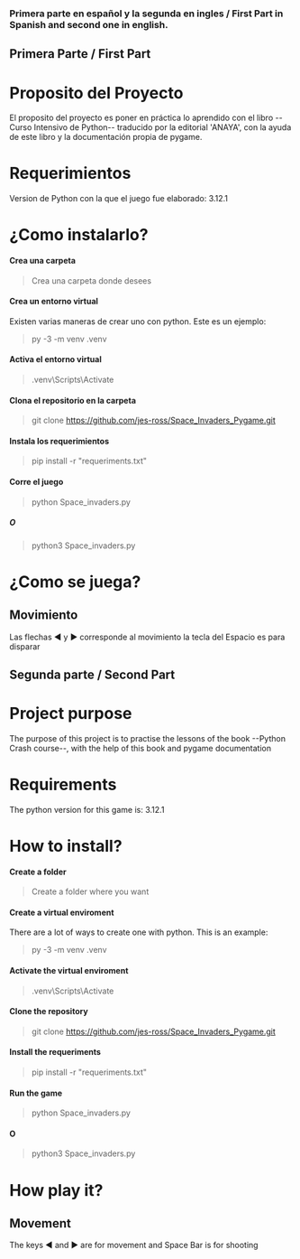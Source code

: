 ### Primera parte en español y la segunda en ingles / First Part in Spanish and second one in english.

## Primera Parte / First Part

# Proposito del Proyecto

El proposito del proyecto es poner en práctica lo aprendido con el libro --Curso Intensivo de Python-- traducido por la editorial 'ANAYA',
con la ayuda de este libro y la documentación propia de pygame. 

# Requerimientos
Version de Python con la que el juego fue elaborado: 3.12.1
# ¿Como instalarlo? 
#### Crea una carpeta
> Crea una carpeta donde desees
#### Crea un entorno virtual
Existen varias maneras de crear uno con python. Este es un ejemplo:
> py -3 -m venv .venv
#### Activa el entorno virtual
> .venv\Scripts\Activate
#### Clona el repositorio en la carpeta
> git clone https://github.com/jes-ross/Space_Invaders_Pygame.git
#### Instala los requerimientos
> pip install -r "requeriments.txt"
#### Corre el juego
> python Space_invaders.py 
##### O
> python3 Space_invaders.py

# ¿Como se juega?

## Movimiento

Las flechas ◀️ y ▶️ corresponde al movimiento la tecla del Espacio es para disparar

## Segunda parte / Second Part

# Project purpose

The purpose of this project is to practise the lessons of the book --Python Crash course--,
with the help of this book and pygame documentation

# Requirements
The python version for this game is: 3.12.1
# How to install?
#### Create a folder
> Create a folder where you want
#### Create a virtual enviroment
There are a lot of ways to create one with python. This is an example: 
> py -3 -m venv .venv
#### Activate the virtual enviroment
> .venv\Scripts\Activate
#### Clone the repository
> git clone https://github.com/jes-ross/Space_Invaders_Pygame.git
#### Install the requeriments
> pip install -r "requeriments.txt"
#### Run the game
> python Space_invaders.py
#### O
> python3 Space_invaders.py
# How play it?
## Movement
The keys ◀️ and ▶️ are for movement and Space Bar is for shooting